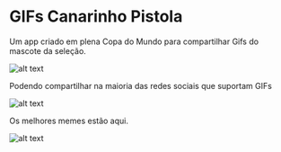 # GIFs Canarinho Pistola

Um app criado em plena Copa do Mundo para compartilhar Gifs do mascote da seleção.

![alt text](https://i.ibb.co/zsXPh1f/canarinhopistola3.jpg)

Podendo compartilhar na maioria das redes sociais que suportam GIFs

![alt text](https://i.ibb.co/zXy45Wr/canarinhopistola2.jpg)

Os melhores memes estão aqui.

![alt text](https://i.ibb.co/QQ4WBj5/canarinhopistola1.jpg)

